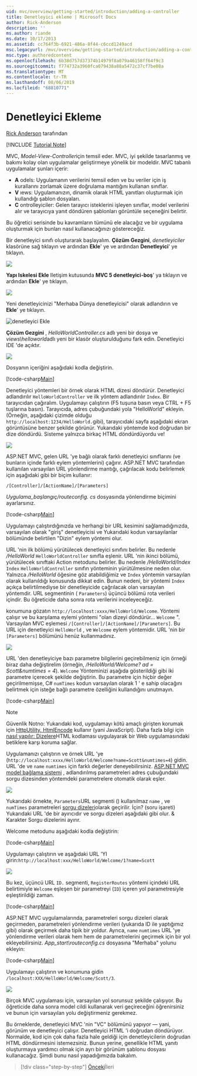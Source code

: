 ```yaml
---
uid: mvc/overview/getting-started/introduction/adding-a-controller
title: Denetleyici ekleme | Microsoft Docs
author: Rick-Anderson
description: ''
ms.author: riande
ms.date: 10/17/2013
ms.assetid: cc764f3b-6921-486a-8f44-c6ccd1249acd
msc.legacyurl: /mvc/overview/getting-started/introduction/adding-a-controller
msc.type: authoredcontent
ms.openlocfilehash: 6b38d757d37374b14979f8a079a46158ff64f9c3
ms.sourcegitcommit: f774732a3960fca079438a88a5472c37cf7be08a
ms.translationtype: MT
ms.contentlocale: tr-TR
ms.lasthandoff: 08/06/2019
ms.locfileid: "68810771"
---
```

# <a name="adding-a-controller"></a>Denetleyici Ekleme

[Rick Anderson]((https://twitter.com/RickAndMSFT)) tarafından

[!INCLUDE [Tutorial Note](sample/code-location.md)]

MVC, *Model-View-Controller*için temsil eder. MVC, iyi şekilde tasarlanmış ve bakımı kolay olan uygulamalar geliştirmeye yönelik bir modeldir. MVC tabanlı uygulamalar şunları içerir:

- **A** odels: Uygulamanın verilerini temsil eden ve bu veriler için iş kurallarını zorlamak üzere doğrulama mantığını kullanan sınıflar.
- **V** ıews: Uygulamanızın, dinamik olarak HTML yanıtları oluşturmak için kullandığı şablon dosyaları.
- **C** ontrolleyiciler: Gelen tarayıcı isteklerini işleyen sınıflar, model verilerini alır ve tarayıcıya yanıt döndüren şablonları görüntüle seçeneğini belirtir.

Bu öğretici serisinde bu kavramların tümünü ele alacağız ve bir uygulama oluşturmak için bunları nasıl kullanacağınızı göstereceğiz.

Bir denetleyici sınıfı oluşturarak başlayalım. **Çözüm Gezgini**, *denetleyiciler* klasörüne sağ tıklayın ve ardından **Ekle**' ye ve ardından **Denetleyici**' ye tıklayın.

![](adding-a-controller/_static/image1.png)

**Yapı Iskelesi Ekle** Iletişim kutusunda **MVC 5 denetleyici-boş**' ya tıklayın ve ardından **Ekle**' ye tıklayın.

![](adding-a-controller/_static/image2.png)  

Yeni denetleyicinizi "Merhaba Dünya denetleyicisi" olarak adlandırın ve **Ekle**' ye tıklayın.

![denetleyici Ekle](adding-a-controller/_static/image3.png)

**Çözüm Gezgini** , *HelloWorldController.cs* adlı yeni bir dosya ve *views\helloworld*adlı yeni bir klasör oluşturulduğunu fark edin. Denetleyici IDE 'de açıktır.

![](adding-a-controller/_static/image4.png)

Dosyanın içeriğini aşağıdaki kodla değiştirin.

[!code-csharp[Main](adding-a-controller/samples/sample1.cs)]

Denetleyici yöntemleri bir örnek olarak HTML dizesi döndürür. Denetleyici adlandırılır `HelloWorldController` ve ilk yöntem adlandırılır `Index`. Bir tarayıcıdan çağıralım. Uygulamayı çalıştırın (F5 tuşuna basın veya CTRL + F5 tuşlarına basın). Tarayıcıda, adres çubuğundaki yola &quot;HelloWorld&quot; ekleyin. (Örneğin, aşağıdaki çizimde olduğu `http://localhost:1234/HelloWorld.`gibi), tarayıcıdaki sayfa aşağıdaki ekran görüntüsüne benzer şekilde görünür. Yukarıdaki yöntemde kod doğrudan bir dize döndürdü. Sisteme yalnızca birkaç HTML döndürdüyordu ve!

![](adding-a-controller/_static/image5.png)

ASP.NET MVC, gelen URL 'ye bağlı olarak farklı denetleyici sınıflarını (ve bunların içinde farklı eylem yöntemlerini) çağırır. ASP.NET MVC tarafından kullanılan varsayılan URL yönlendirme mantığı, çağrılacak kodu belirlemek için aşağıdaki gibi bir biçim kullanır:

`/[Controller]/[ActionName]/[Parameters]`

*Uygulama\_başlangıç/routeconfig. cs* dosyasında yönlendirme biçimini ayarlarsınız.

[!code-csharp[Main](adding-a-controller/samples/sample2.cs?highlight=7-8)]

Uygulamayı çalıştırdığınızda ve herhangi bir URL kesimini sağlamadığınızda, varsayılan olarak "giriş" denetleyicisi ve Yukarıdaki kodun varsayılanlar bölümünde belirtilen "Dizin" eylem yöntemi olur.

URL 'nin ilk bölümü yürütülecek denetleyici sınıfını belirler. Bu nedenle */HelloWorld* `HelloWorldController` sınıfla eşlenir. URL 'nin ikinci bölümü, yürütülecek sınıftaki Action metodunu belirler. Bu nedenle */HelloWorld/Index* `Index` `HelloWorldController` sınıfın yönteminin yürütülmesine neden olur. Yalnızca */HelloWorld* öğesine göz atabildiğimiz ve `Index` yöntemin varsayılan olarak kullanıldığı konusunda dikkat edin. Bunun nedeni, bir yöntemi `Index` açıkça belirtilmediyse bir denetleyicide çağrılacak olan varsayılan yöntemdir. URL segmentinin ( `Parameters`) üçüncü bölümü rota verileri içindir. Bu öğreticide daha sonra rota verilerini inceleyeceğiz.

konumuna gözatın `http://localhost:xxxx/HelloWorld/Welcome`. Yöntemi çalışır ve bu karşılama eylemi yöntemi &quot;olan dizeyi döndürür... `Welcome` &quot;. Varsayılan MVC eşlemesi `/[Controller]/[ActionName]/[Parameters]`. Bu URL için denetleyici `HelloWorld` , ve `Welcome` eylem yöntemidir. URL 'nin bir `[Parameters]` bölümünü henüz kullanmadınız.

![](adding-a-controller/_static/image6.png)

URL 'den denetleyiciye bazı parametre bilgilerini geçirebilmeniz için örneği biraz daha değiştirelim (örneğin, */HelloWorld/Welcome? ad = Scott&amp;numtimes = 4*). `Welcome` Yönteminizi aşağıda gösterildiği gibi iki parametre içerecek şekilde değiştirin. Bu parametre için hiçbir değer geçirilmemişse, C# `numTimes` kodun varsayılan olarak 1 ' e sahip olacağını belirtmek için isteğe bağlı parametre özelliğini kullandığını unutmayın.

[!code-csharp[Main](adding-a-controller/samples/sample3.cs)]

> [!NOTE]
> Güvenlik Notno: Yukarıdaki kod, uygulamayı kötü amaçlı girişten korumak için [HttpUtility. HtmlEncode](https://msdn.microsoft.com/library/ee360286(v=vs.110).aspx) kullanır (yani JavaScript). Daha fazla bilgi için [nasıl yapılır: Dizelere](https://msdn.microsoft.com/library/a2a4yykt(v=vs.100).aspx)HTML kodlaması uygulayarak bir Web uygulamasındaki betiklere karşı koruma sağlar.

 Uygulamanızı çalıştırın ve örnek URL 'ye (`http://localhost:xxxx/HelloWorld/Welcome?name=Scott&numtimes=4`) gidin. URL 'de ve `name` `numtimes` için farklı değerler deneyebilirsiniz. [ASP.NET MVC model bağlama sistemi](http://odetocode.com/Blogs/scott/archive/2009/04/27/6-tips-for-asp-net-mvc-model-binding.aspx) , adlandırılmış parametreleri adres çubuğundaki sorgu dizesinden yöntemdeki parametrelere otomatik olarak eşler.

![](adding-a-controller/_static/image7.png)

Yukarıdaki örnekte, `Parameters`URL segmenti () kullanılmaz `name` , ve `numTimes` parametreleri [sorgu dizeleri](http://en.wikipedia.org/wiki/Query_string)olarak geçirilir. İçin? (soru işareti) Yukarıdaki URL 'de bir ayırıcıdır ve sorgu dizeleri aşağıdaki gibi olur. &amp; Karakter Sorgu dizelerini ayırır.

Welcome metodunu aşağıdaki kodla değiştirin:

[!code-csharp[Main](adding-a-controller/samples/sample4.cs)]

Uygulamayı çalıştırın ve aşağıdaki URL 'YI girin:`http://localhost:xxx/HelloWorld/Welcome/1?name=Scott`

![](adding-a-controller/_static/image8.png)

Bu kez, üçüncü URL `ID.` segmenti, `RegisterRoutes` yöntemi içindeki URL belirtimiyle `Welcome` eşleşen bir parametreyi (`ID`) içeren yol parametresiyle eşleştirildiği zaman.

[!code-csharp[Main](adding-a-controller/samples/sample5.cs?highlight=7)]

ASP.NET MVC uygulamalarında, parametreleri sorgu dizeleri olarak geçirmeden, parametreleri yönlendirme verileri (yukarıda ID ile yaptığımız gibi) olarak geçirmek daha tipik bir yoldur. Ayrıca, `name` `numtimes` URL 'ye yönlendirme verileri olarak hem hem de parametrelerini geçirmek için bir yol ekleyebilirsiniz. *App\_start\routeconfig.cs* dosyasına "Merhaba" yolunu ekleyin:

[!code-csharp[Main](adding-a-controller/samples/sample6.cs?highlight=13-16)]

Uygulamayı çalıştırın ve konumuna gidin `/localhost:XXX/HelloWorld/Welcome/Scott/3`.

![](adding-a-controller/_static/image9.png)

Birçok MVC uygulaması için, varsayılan yol sorunsuz şekilde çalışıyor. Bu öğreticide daha sonra model cildi kullanarak veri geçireceğini öğrenirsiniz ve bunun için varsayılan yolu değiştirmeniz gerekmez.

Bu örneklerde, denetleyici MVC 'nin &quot;VC&quot; bölümünü yapıyor — yani, görünüm ve denetleyici çalışır. Denetleyici HTML 'i doğrudan döndürüyor. Normalde, kod için çok daha fazla hale geldiği için denetleyicilerin doğrudan HTML döndürmesini istemezsiniz. Bunun yerine, genellikle HTML yanıtı oluşturmaya yardımcı olmak için ayrı bir görünüm şablonu dosyası kullanacağız. Şimdi bunu nasıl yapadığımızda bakalım.

> [!div class="step-by-step"]
> [Önceki](getting-started.md)İleri
> [](adding-a-view.md)
